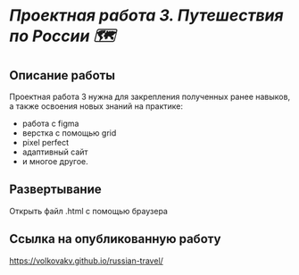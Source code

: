 # *Проектная работа 3. Путешествия по России 🗺*
## Описание работы
Проектная работа 3 нужна для закрепления полученных ранее навыков, а также освоения новых знаний на практике:
* работа с figma
* верстка с помощью grid
* pixel perfect
* адаптивный сайт
* и многое другое.

## Развертывание 
Открыть файл .html с помощью браузера

## Ссылка на опубликованную работу
https://volkovakv.github.io/russian-travel/
